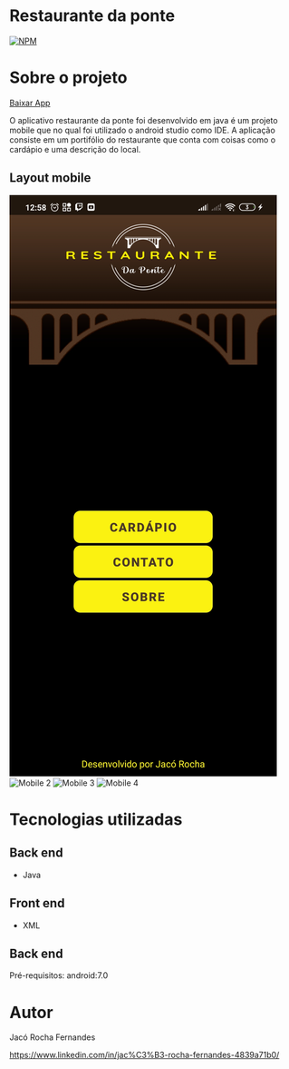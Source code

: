 # Restaurante da ponte
[![NPM](https://img.shields.io/npm/l/react)](https://github.com/JacoRochadev/AppRestauranteDaPonte/blob/master/LICENSE) 

# Sobre o projeto

[Baixar App](https://play.google.com/store/apps/details?id=br.com.jacorocha.ponteapp)

O aplicativo restaurante da ponte foi desenvolvido em java é um projeto mobile que no qual foi utilizado o android studio como IDE.
A aplicação consiste em um portifólio do restaurante que conta com coisas como o cardápio e uma descrição do local.

## Layout mobile
![Mobile 1](https://github.com/JacoRochadev/AppRestauranteDaPonte/blob/master/Screenshot_2020-12-22-12-58-44-093_com.example.ponteapp.jpg) ![Mobile 2](https://ibb.co/8ms9mdx) ![Mobile 3](https://ibb.co/S3xH8H6) ![Mobile 4](https://ibb.co/yV57tRH)


# Tecnologias utilizadas
## Back end
- Java
## Front end
- XML
## Back end
Pré-requisitos: android:7.0
# Autor

Jacó Rocha Fernandes

https://www.linkedin.com/in/jac%C3%B3-rocha-fernandes-4839a71b0/

